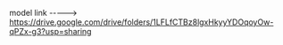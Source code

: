 
model link -----> https://drive.google.com/drive/folders/1LFLfCTBz8lgxHkyyYDOqoyOw-qPZx-g3?usp=sharing
